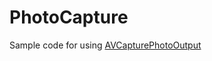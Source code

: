# PhotoCapture
Sample code for using [AVCapturePhotoOutput](https://developer.apple.com/reference/avfoundation/avcapturephotooutput)



